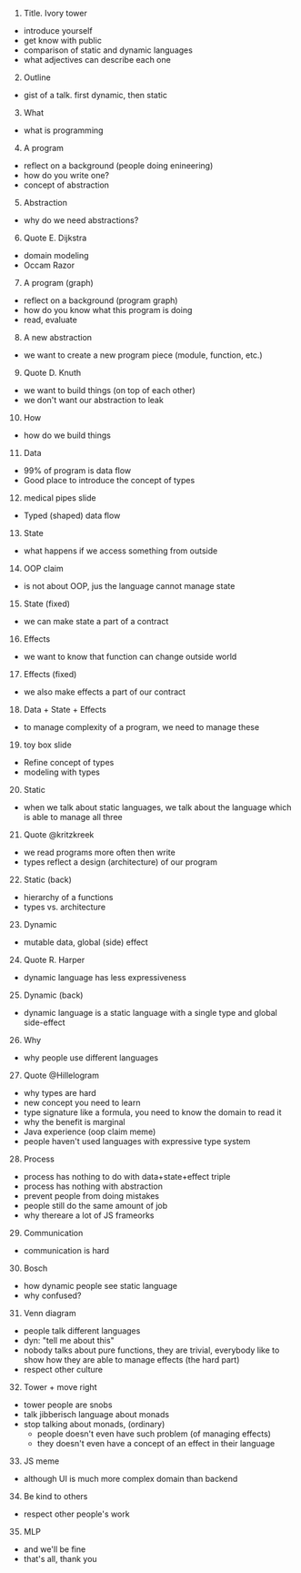 1. Title. Ivory tower
  - introduce yourself
  - get know with public
  - comparison of static and dynamic languages
  - what adjectives can describe each one
2. Outline
  - gist of a talk. first dynamic, then static
3. What
  - what is programming
4. A program
  - reflect on a background (people doing enineering)
  - how do you write one?
  - concept of abstraction
5. Abstraction
  - why do we need abstractions?
6. Quote E. Dijkstra
  - domain modeling
  - Occam Razor
7. A program (graph)
  - reflect on a background (program graph)
  - how do you know what this program is doing
  - read, evaluate
8. A new abstraction
  - we want to create a new program piece (module, function, etc.)
9. Quote D. Knuth
  - we want to build things (on top of each other)
  - we don't want our abstraction to leak
10. How
  - how do we build things
11. Data
  - 99% of program is data flow
  - Good place to introduce the concept of types
12. medical pipes slide
  - Typed (shaped) data flow
13. State
  - what happens if we access something from outside
14. OOP claim
  - is not about OOP, jus the language cannot manage state
15. State (fixed)
  - we can make state a part of a contract
16. Effects
  - we want to know that function can change outside world
17. Effects (fixed)
  - we also make effects a part of our contract
18. Data + State + Effects
  - to manage complexity of a program, we need to manage these
19. toy box slide
  - Refine concept of types
  - modeling with types
20. Static
  - when we talk about static languages, we talk about the language which is able to manage all three
21. Quote @kritzkreek
  - we read programs more often then write
  - types reflect a design (architecture) of our program
22. Static (back)
  - hierarchy of a functions
  - types vs. architecture
23. Dynamic
  - mutable data, global (side) effect
24. Quote R. Harper
  - dynamic language has less expressiveness
25. Dynamic (back)
  - dynamic language is a static language with a single type and global side-effect
26. Why
  - why people use different languages
27. Quote @Hillelogram
  - why types are hard
  - new concept you need to learn
  - type signature like a formula, you need to know the domain to read it
  - why the benefit is marginal
  - Java experience (oop claim meme)
  - people haven't used languages with expressive type system
28. Process
  - process has nothing to do with data+state+effect triple
  - process has nothing with abstraction
  - prevent people from doing mistakes
  - people still do the same amount of job
  - why thereare a lot of JS frameorks
29. Communication
  - communication is hard
30. Bosch
  - how dynamic people see static language
  - why confused?
31. Venn diagram
  - people talk different languages
  - dyn: "tell me about this"
  - nobody talks about pure functions, they are trivial, everybody like to show how they are able to manage effects (the hard part)
  - respect other culture
32. Tower + move right
  - tower people are snobs
  - talk jibberisch language about monads
  - stop talking about monads, (ordinary)
    * people doesn't even have such problem (of managing effects)
    * they doesn't even have a concept of an effect in their language
33. JS meme
  - although UI is much more complex domain than backend
34. Be kind to others
  - respect other people's work
35. MLP
  - and we'll be fine
  - that's all, thank you

